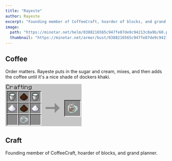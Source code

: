```yaml
---
title: "Rayeste"
author: Rayeste
excerpt: "Founding member of CoffeeCraft, hoarder of blocks, and grand planner."
image:
  path: "https://minotar.net/helm/0388216565c947fe87de9c94213c8a9b/60.png"
  thumbnail: "https://minotar.net/armor/bust/0388216565c947fe87de9c94213c8a9b/200.png"
---
```


## <i class="fas fa-mug-hot"></i> Coffee
Order matters. Rayeste puts in the sugar and cream, mixes, and then adds the coffee until it's a nice shade of dockers khaki.

![Coffee, same colour as my pants.](/assets/img/Rayeste-CoffeeCrafting.png)

## <i class="fas fa-building"></i> Craft
Founding member of CoffeeCraft, hoarder of blocks, and grand planner.